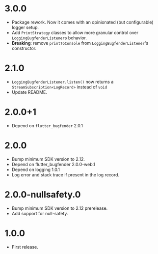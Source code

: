 # 3.0.0

- Package rework. Now it comes with an opinionated (but configurable) logger
  setup.
- Add `PrintStrategy` classes to allow more granular control over
  `LoggingBugfenderListener`s behavior.
- **Breaking**: remove `printToConsole` from `LoggingBugfenderListener`'s
  constructor.

# 2.1.0

- `LoggingBugfenderListener.listen()` now returns a
  `StreamSubscription<LogRecord>` instead of `void`
- Update README.

# 2.0.0+1

- Depend on `flutter_bugfender` 2.0.1

# 2.0.0

- Bump minimum SDK version to 2.12.
- Depend on flutter_bugfender 2.0.0-web.1
- Depend on logging 1.0.1
- Log error and stack trace if present in the log record.

# 2.0.0-nullsafety.0

- Bump minimum SDK version to 2.12 prerelease.
- Add support for null-safety.

# 1.0.0

- First release.
